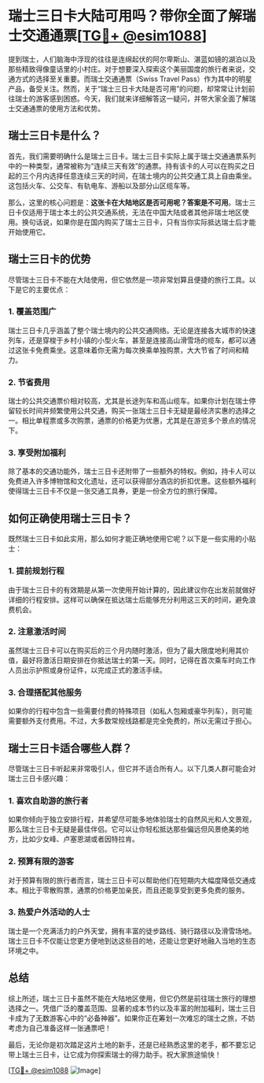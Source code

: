 # 瑞士三日卡大陆可用吗？带你全面了解瑞士交通通票[[TG💪+ @esim1088](https://t.me/s/esim1088)]

提到瑞士，人们脑海中浮现的往往是连绵起伏的阿尔卑斯山、湛蓝如镜的湖泊以及那些精致得像童话里的小村庄。对于想要深入探索这个美丽国度的旅行者来说，交通方式的选择至关重要。而瑞士交通通票（Swiss Travel Pass）作为其中的明星产品，备受关注。然而，关于“瑞士三日卡大陆是否可用”的问题，却常常让计划前往瑞士的游客感到困惑。今天，我们就来详细解答这一疑问，并带大家全面了解瑞士交通通票的使用方法和优势。

## 瑞士三日卡是什么？

首先，我们需要明确什么是瑞士三日卡。瑞士三日卡实际上属于瑞士交通通票系列中的一种类型，通常被称为“连续三天有效”的通票。持有该卡的人可以在购买之日起的三个月内选择任意连续三天的时间，在瑞士境内的公共交通工具上自由乘坐。这包括火车、公交车、有轨电车、游船以及部分山区缆车等。

那么，这里的核心问题是：**这张卡在大陆地区是否可用呢？**答案是**不可用**。瑞士三日卡仅适用于瑞士本土的公共交通系统，无法在中国大陆或者其他非瑞士地区使用。换句话说，如果你是在国内购买了瑞士三日卡，只有当你实际抵达瑞士后才能开始使用它。

## 瑞士三日卡的优势

尽管瑞士三日卡不能在大陆使用，但它依然是一项非常划算且便捷的旅行工具。以下是它的主要优点：

### 1. **覆盖范围广**
瑞士三日卡几乎涵盖了整个瑞士境内的公共交通网络。无论是连接各大城市的快速列车，还是穿梭于乡村小镇的小型火车，甚至是连接高山滑雪场的缆车，都可以通过这张卡免费乘坐。这意味着你无需为每次换乘单独购票，大大节省了时间和精力。

### 2. **节省费用**
瑞士的公共交通票价相对较高，尤其是长途列车和高山缆车。如果你计划在瑞士停留较长时间并频繁使用公共交通，购买一张瑞士三日卡无疑是最经济实惠的选择之一。相比单程票或多次购票，通票的价格更为优惠，尤其是在游览多个景点的情况下。

### 3. **享受附加福利**
除了基本的交通功能外，瑞士三日卡还附带了一些额外的特权。例如，持卡人可以免费进入许多博物馆和文化遗址，还可以获得部分酒店的折扣优惠。这些额外福利使得瑞士三日卡不仅是一张交通工具券，更是一份全方位的旅行保障。

## 如何正确使用瑞士三日卡？

既然瑞士三日卡如此实用，那么如何才能正确地使用它呢？以下是一些实用的小贴士：

### 1. **提前规划行程**
由于瑞士三日卡的有效期是从第一次使用开始计算的，因此建议你在出发前就做好详细的行程安排。这样可以确保在抵达瑞士后能够充分利用这三天的时间，避免浪费机会。

### 2. **注意激活时间**
虽然瑞士三日卡可以在购买后的三个月内随时激活，但为了最大限度地利用其价值，最好将激活日期安排在你抵达瑞士的第一天。同时，记得在首次乘车时向工作人员出示护照或身份证件，以完成正式的激活手续。

### 3. **合理搭配其他服务**
如果你的行程中包含一些需要付费的特殊项目（如私人包厢或豪华列车），则可能需要额外支付费用。不过，大多数常规线路都是完全免费的，所以无需过于担心。

## 瑞士三日卡适合哪些人群？

尽管瑞士三日卡听起来非常吸引人，但它并不适合所有人。以下几类人群可能会对瑞士三日卡感兴趣：

### 1. **喜欢自助游的旅行者**
如果你倾向于独立安排行程，并希望尽可能多地体验瑞士的自然风光和人文景观，那么瑞士三日卡无疑是最佳伴侣。它可以让你轻松抵达那些偏远但风景绝美的地方，比如少女峰、卢塞恩湖或者因特拉肯。

### 2. **预算有限的游客**
对于预算有限的旅行者而言，瑞士三日卡可以帮助他们在短期内大幅度降低交通成本。相比于零散购票，通票的价格更加亲民，而且还能享受到更多免费的服务。

### 3. **热爱户外活动的人士**
瑞士是一个充满活力的户外天堂，拥有丰富的徒步路线、骑行路径以及滑雪场地。瑞士三日卡不仅能让您更方便地到达这些目的地，还能让您更好地融入当地的生态环境之中。

## 总结

综上所述，瑞士三日卡虽然不能在大陆地区使用，但它仍然是前往瑞士旅行的理想选择之一。凭借广泛的覆盖范围、显著的成本节约以及丰富的附加福利，瑞士三日卡成为了无数游客心中的“必备神器”。如果你正在筹划一次难忘的瑞士之旅，不妨考虑为自己准备这样一张通票吧！

最后，无论你是初次踏足这片土地的新手，还是已经熟悉这里的老手，都不要忘记带上瑞士三日卡，让它成为你探索瑞士的得力助手。祝大家旅途愉快！

[[TG💪+ @esim1088](https://t.me/s/esim1088) ![Image](https://i.postimg.cc/4NQfJmqS/Snipaste-2025-05-13-00-14-12.png)]